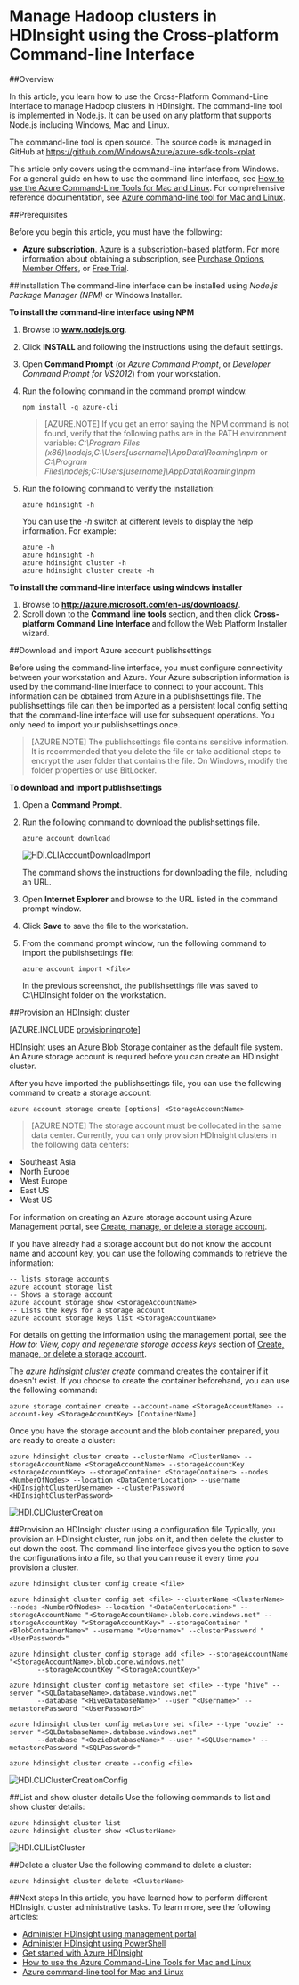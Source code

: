 <properties 
	pageTitle="Manage Hadoop clusters using Cross-Platform Command-Line | Azure" 
	description="Learn how to use the Cross-Platform Command-Line Interface to manage Hadoop clusters in HDIsight on any platform that supports Node.js, including Windows, Mac, and Linux." 
	services="hdinsight" 
	editor="cgronlun" 
	manager="paulettm" 
	authors="mumian" 
	documentationCenter=""/>

<tags 
	ms.service="hdinsight" 
	ms.workload="big-data" 
	ms.tgt_pltfrm="na" 
	ms.devlang="na" 
	ms.topic="article" 
	ms.date="11/21/2014" 
	ms.author="jgao"/>

# Manage Hadoop clusters in HDInsight using the Cross-platform Command-line Interface

##Overview

In this article, you learn how to use the Cross-Platform Command-Line Interface to manage Hadoop clusters in HDInsight. The command-line tool is implemented in Node.js. It can be used on any platform that supports Node.js including Windows, Mac and Linux. 

The command-line tool is open source.  The source code is managed in GitHub at <a href= "https://github.com/WindowsAzure/azure-sdk-tools-xplat">https://github.com/WindowsAzure/azure-sdk-tools-xplat</a>. 

This article only covers using the command-line interface from Windows. For a general guide on how to use the command-line interface, see [How to use the Azure Command-Line Tools for Mac and Linux][azure-command-line-tools]. For comprehensive reference documentation, see [Azure command-line tool for Mac and Linux][azure-command-line-tool].


##Prerequisites

Before you begin this article, you must have the following:

- **Azure subscription**. Azure is a subscription-based platform. For more information about obtaining a subscription, see [Purchase Options][azure-purchase-options], [Member Offers][azure-member-offers], or [Free Trial][azure-free-trial].

##Installation
The command-line interface can be installed using *Node.js Package Manager (NPM)* or Windows Installer.

**To install the command-line interface using NPM**

1.	Browse to **www.nodejs.org**.
2.	Click **INSTALL** and following the instructions using the default settings.
3.	Open **Command Prompt** (or *Azure Command Prompt*, or *Developer Command Prompt for VS2012*) from your workstation.
4.	Run the following command in the command prompt window.

		npm install -g azure-cli

	> [AZURE.NOTE] If you get an error saying the NPM command is not found, verify that the following paths are in the PATH environment variable: <i>C:\Program Files (x86)\nodejs;C:\Users\[username]\AppData\Roaming\npm</i> or <i>C:\Program Files\nodejs;C:\Users\[username]\AppData\Roaming\npm</i>


5.	Run the following command to verify the installation:

		azure hdinsight -h

	You can use the *-h* switch at different levels to display the help information.  For example:
		
		azure -h
		azure hdinsight -h
		azure hdinsight cluster -h
		azure hdinsight cluster create -h

**To install the command-line interface using windows installer**

1.	Browse to **http://azure.microsoft.com/en-us/downloads/**.
2.	Scroll down to the **Command line tools** section, and then click **Cross-platform Command Line Interface** and follow the Web Platform Installer wizard.

##Download and import Azure account publishsettings

Before using the command-line interface, you must configure connectivity between your workstation and Azure. Your Azure subscription information is used by the command-line interface to connect to your account. This information can be obtained from Azure in a publishsettings file. The publishsettings file can then be imported as a persistent local config setting that the command-line interface will use for subsequent operations. You only need to import your publishsettings once.

> [AZURE.NOTE] The publishsettings file contains sensitive information. It is recommended that you delete the file or take additional steps to encrypt the user folder that contains the file. On Windows, modify the folder properties or use BitLocker.


**To download and import publishsettings**

1.	Open a **Command Prompt**.
2.	Run the following command to download the publishsettings file.

		azure account download
 
	![HDI.CLIAccountDownloadImport][image-cli-account-download-import]

	The command shows the instructions for downloading the file, including an URL.

3.	Open **Internet Explorer** and browse to the URL listed in the command prompt window.
4.	Click **Save** to save the file to the workstation.
5.	From the command prompt window, run the following command to import the publishsettings file:

		azure account import <file>

	In the previous screenshot, the publishsettings file was saved to C:\HDInsight folder on the workstation.


##Provision an HDInsight cluster

[AZURE.INCLUDE [provisioningnote](../includes/hdinsight-provisioning.md)]


HDInsight uses an Azure Blob Storage container as the default file system. An Azure storage account is required before you can create an HDInsight cluster. 

After you have imported the publishsettings file, you can use the following command to create a storage account:

	azure account storage create [options] <StorageAccountName>


> [AZURE.NOTE] The storage account must be collocated in the same data center. Currently, you can only provision HDInsight clusters in the following data centers:

><ul>
<li>Southeast Asia</li>
<li>North Europe</li>
<li>West Europe</li>
<li>East US</li>
<li>West US</li>
</ul>


For information on creating an Azure storage account using Azure Management portal, see [Create, manage, or delete a storage account][azure-create-storageaccount].

If you have already had a storage account but do not know the account name and account key, you can use the following commands to retrieve the information:

	-- lists storage accounts
	azure account storage list
	-- Shows a storage account
	azure account storage show <StorageAccountName>
	-- Lists the keys for a storage account
	azure account storage keys list <StorageAccountName>

For details on getting the information using the management portal, see the *How to: View, copy and regenerate storage access keys* section of [Create, manage, or delete a storage account][azure-create-storageaccount].


The *azure hdinsight cluster create* command creates the container if it doesn't exist. If you choose to create the container beforehand, you can use the following command:

	azure storage container create --account-name <StorageAccountName> --account-key <StorageAccountKey> [ContainerName]
		
Once you have the storage account and the blob container prepared, you are ready to create a cluster: 

	azure hdinsight cluster create --clusterName <ClusterName> --storageAccountName <StorageAccountName> --storageAccountKey <storageAccountKey> --storageContainer <StorageContainer> --nodes <NumberOfNodes> --location <DataCenterLocation> --username <HDInsightClusterUsername> --clusterPassword <HDInsightClusterPassword>

![HDI.CLIClusterCreation][image-cli-clustercreation]

















##Provision an HDInsight cluster using a configuration file
Typically, you provision an HDInsight cluster, run jobs on it, and then delete the cluster to cut down the cost. The command-line interface gives you the option to save the configurations into a file, so that you can reuse it every time you provision a cluster.  
 
	azure hdinsight cluster config create <file>
	 
	azure hdinsight cluster config set <file> --clusterName <ClusterName> --nodes <NumberOfNodes> --location "<DataCenterLocation>" --storageAccountName "<StorageAccountName>.blob.core.windows.net" --storageAccountKey "<StorageAccountKey>" --storageContainer "<BlobContainerName>" --username "<Username>" --clusterPassword "<UserPassword>"
	 
	azure hdinsight cluster config storage add <file> --storageAccountName "<StorageAccountName>.blob.core.windows.net"
	       --storageAccountKey "<StorageAccountKey>"
	 
	azure hdinsight cluster config metastore set <file> --type "hive" --server "<SQLDatabaseName>.database.windows.net"
	       --database "<HiveDatabaseName>" --user "<Username>" --metastorePassword "<UserPassword>"
	 
	azure hdinsight cluster config metastore set <file> --type "oozie" --server "<SQLDatabaseName>.database.windows.net"
	       --database "<OozieDatabaseName>" --user "<SQLUsername>" --metastorePassword "<SQLPassword>"
	 
	azure hdinsight cluster create --config <file>
		 


![HDI.CLIClusterCreationConfig][image-cli-clustercreation-config]


##List and show cluster details
Use the following commands to list and show cluster details:
	
	azure hdinsight cluster list
	azure hdinsight cluster show <ClusterName>
	
![HDI.CLIListCluster][image-cli-clusterlisting]


##Delete a cluster
Use the following command to delete a cluster:

	azure hdinsight cluster delete <ClusterName>




##Next steps
In this article, you have learned how to perform different HDInsight cluster administrative tasks. To learn more, see the following articles:

* [Administer HDInsight using management portal][hdinsight-admin-portal]
* [Administer HDInsight using PowerShell][hdinsight-admin-powershell]
* [Get started with Azure HDInsight][hdinsight-get-started]
* [How to use the Azure Command-Line Tools for Mac and Linux][azure-command-line-tools]
* [Azure command-line tool for Mac and Linux][azure-command-line-tool]


[azure-command-line-tools]: ../xplat-cli/
[azure-command-line-tool]: ../command-line-tools/
[azure-create-storageaccount]: ../storage-create-storage-account/ 
[azure-purchase-options]: http://azure.microsoft.com/en-us/pricing/purchase-options/
[azure-member-offers]: http://azure.microsoft.com/en-us/pricing/member-offers/
[azure-free-trial]: http://azure.microsoft.com/en-us/pricing/free-trial/


[hdinsight-admin-portal]: ../hdinsight-administer-use-management-portal/
[hdinsight-admin-powershell]: ../hdinsight-administer-use-powershell/
[hdinsight-get-started]: ../hdinsight-get-started/

[image-cli-account-download-import]: ./media/hdinsight-administer-use-command-line/HDI.CLIAccountDownloadImport.png 
[image-cli-clustercreation]: ./media/hdinsight-administer-use-command-line/HDI.CLIClusterCreation.png
[image-cli-clustercreation-config]: ./media/hdinsight-administer-use-command-line/HDI.CLIClusterCreationConfig.png
[image-cli-clusterlisting]: ./media/hdinsight-administer-use-command-line/HDI.CLIListClusters.png "List and show clusters"
